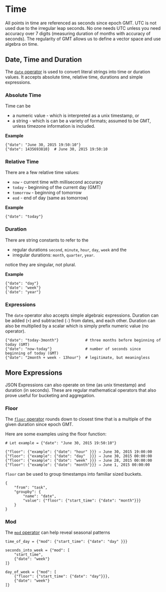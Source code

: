 # Time

All points in time are referenced as seconds since epoch GMT. UTC is not used
due to the irregular leap seconds. No one needs UTC unless you need accuracy
over 7 digits (measuring duration of months with accuracy of seconds). The
regularity of GMT allows us to define a vector space and use algebra on time.

## Date, Time and Duration

The [`date` operator](jx_expressions.md#date-operator) is used to convert literal strings into time or duration values. It accepts absolute time, relative time, durations and simple expressions. 

### Absolute Time

Time can be 

* a numeric value - which is interpreted as a unix timestamp, or
* a string - which is can be a variety of formats; assumed to be GMT, unless timezone information is included.     

**Example**

    {"date": "June 30, 2015 19:50:10"}
	{"date": 1435693810}  # June 30, 2015 19:50:10

### Relative Time

There are a few relative time values:

* `now` - current time with millisecond accuracy
* `today` - beginning of the current day (GMT)
* `tomorrow` - beginning of tomorrow
* `eod` - end of day (same as tomorrow) 

**Example**

	{"date": "today"}

### Duration

There are string constants to refer to the 

* regular durations `second`, `minute`, `hour`, `day`, `week` and the
* irregular durations: `month`, `quarter`, `year`.

notice they are singular, not plural. 

**Example**

	{"date": "day"}
	{"date": "week"}
	{'date": "year"}

### Expressions

The `date` operator also accepts simple algebraic expressions. Duration can be added (`+`) and subtracted (`-`) from dates, and each other. Duration can also be multiplied by a scalar which is simply prefix numeric value (no operator).

	{"date": "today-3month"}            # three months before beginning of today (GMT)
	{"date": "now-today"}               # number of seconds since beginning of today (GMT)
	{"date": "2month + week - 13hour"}  # legitimate, but meaningless


More Expressions
----------------

JSON Expressions can also operate on time (as unix timestamp) and duration (in seconds). These are regular mathematical operators that also prove useful for bucketing and aggregation.

### Floor

The [`floor` operator](jx_expressions.md#floor-operator) rounds down to closest time that is a multiple of the given duration since epoch GMT.  

Here are some examples using the floor function:

	# Let example = {"date": "June 30, 2015 19:50:10"}

	{"floor": {"example": {"date": "hour" }}} ⇒ June 30, 2015 19:00:00
	{"floor": {"example": {"date": "day"  }}} ⇒ June 30, 2015 00:00:00
	{"floor": {"example": {"date": "week" }}} ⇒ June 28, 2015 00:00:00
	{"floor": {"example": {"date": "month"}}} ⇒ June 1, 2015 00:00:00

`floor` can be used to group timestamps into familiar sized buckets.


    {
        "from": "task",
        "groupby": {
            "name": "date", 
            "value": {"floor": {"start_time": {"date": "month"}}}
        }
    }


### Mod

The [`mod` operator](jx_expressions.md#mod-operator) can help reveal seasonal patterns

    
    time_of_day = {"mod": {"start_time": {"date": "day" }}}

	seconds_into_week = {"mod": [
        "start_time",  
        {"date": "week"}
    ]}

	day_of_week = {"mod": [
        {"floor": {"start_time": {"date": "day"}}}, 
        {"date": "week"}
    ]}



 




